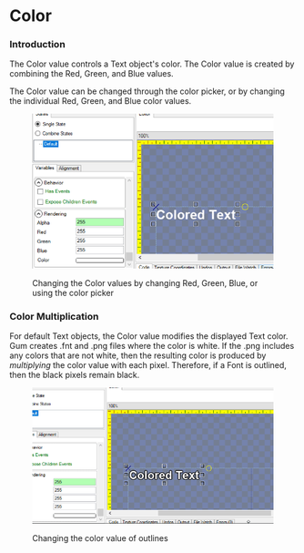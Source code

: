 # Color

### Introduction

The Color value controls a Text object's color. The Color value is created by combining the Red, Green, and Blue values.

The Color value can be changed through the color picker, or by changing the individual Red, Green, and Blue color values.

<figure><img src="../../.gitbook/assets/15_08 16 53.gif" alt=""><figcaption><p>Changing the Color values by changing Red, Green, Blue, or using the color picker</p></figcaption></figure>

### Color Multiplication

For default Text objects, the Color value modifies the displayed Text color. Gum creates .fnt and .png files where the color is white. If the .png includes any colors that are not white, then the resulting color is produced by _multiplying_ the color value with each pixel. Therefore, if a Font is outlined, then the black pixels remain black.

<figure><img src="../../.gitbook/assets/15_08 19 58.gif" alt=""><figcaption><p>Changing the color value of outlines</p></figcaption></figure>

